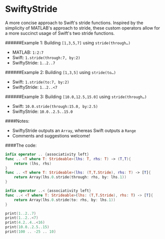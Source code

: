 # SwiftyStride
A more concise approach to Swift's stride functions. Inspired by the simplicity of MATLAB's approach to stride, these custom operators allow for a more succinct usage of Swift's two stride functions.

######Example 1: Building `[1,3,5,7]` using `stride(through…)`

- MATLAB:       `1:2:7`
- Swift:        `1.stride(through:7, by:2)`
- SwiftyStride: `1..2..7`

######Example 2: Building `[1,3,5]` using `stride(to…)`

- Swift:        `1.stride(to:7, by:2)`
- SwiftyStride: `1..2..<7`

######Example 3: Building `[10.0,12.5,15.0]` using `stride(through…)`

- Swift:        `10.0.stride(through:15.0, by:2.5)`
- SwiftyStride: `10.0..2.5..15.0`

####Notes:
- SwiftyStride outputs an `Array`, whereas Swift outputs a `Range`  
- Comments and suggestions welcome!

####The code:
```swift
infix operator .. {associativity left}
func .. <T where T: Strideable>(lhs: T, rhs: T) -> (T,T){
    return (lhs, rhs)
}
func .. <T where T: Strideable>(lhs: (T,T.Stride), rhs: T) -> [T]{
    return Array(lhs.0.stride(through: rhs, by: lhs.1))
}

infix operator ..< {associativity left}
func ..< <T where T: Strideable>(lhs: (T,T.Stride), rhs: T) -> [T]{
    return Array(lhs.0.stride(to: rhs, by: lhs.1))
}

print(1..2..7)
print(1..2..<7)
print(4.2..4..<16)
print(10.0..2.5..15)
print(100 .. -25 .. 10)
```

